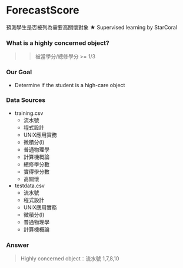 ﻿# ForecastScore         
預測學生是否被列為需要高關懷對象 ★ Supervised learning by StarCoral
### What is a highly concerned object?
>> 被當學分/總修學分 >= 1/3

### Our Goal
+ Determine if the student is a high-care object

### Data Sources
+ training.csv
  +  流水號
  +  程式設計
  +  UNIX應用實務
  +  微積分(I)
  +  普通物理學
  +  計算機概論
  +  總修學分數
  +  實得學分數
  +  高關懷
+ testdata.csv
  +  流水號
  +  程式設計
  +  UNIX應用實務
  +  微積分(I)
  +  普通物理學
  +  計算機概論
### Answer 
 >Highly concerned object：流水號 1,7,8,10 


